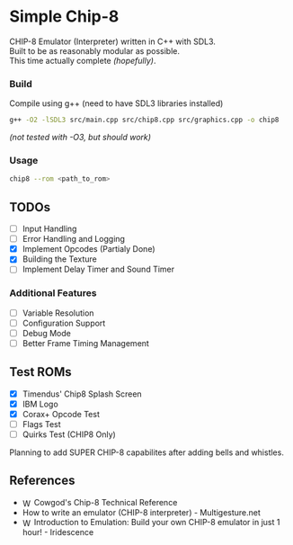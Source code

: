 # Simple Chip-8
CHIP-8 Emulator (Interpreter) written in C++ with SDL3.  
Built to be as reasonably modular as possible.  
This time actually complete *(hopefully)*.  

### Build
Compile using g++ (need to have SDL3 libraries installed)
```bash
g++ -O2 -lSDL3 src/main.cpp src/chip8.cpp src/graphics.cpp -o chip8
```
*(not tested with -O3, but should work)*

### Usage
```bash
chip8 --rom <path_to_rom>
```

## TODOs 
- [ ] Input Handling
- [ ] Error Handling and Logging
- [x] Implement Opcodes (Partialy Done)
- [x] Building the Texture
- [ ] Implement Delay Timer and Sound Timer

### Additional Features
- [ ] Variable Resolution
- [ ] Configuration Support
- [ ] Debug Mode
- [ ] Better Frame Timing Management

## Test ROMs
- [x] Timendus' Chip8 Splash Screen
- [x] IBM Logo
- [x] Corax+ Opcode Test
- [ ] Flags Test
- [ ] Quirks Test (CHIP8 Only)

Planning to add SUPER CHIP-8 capabilites after adding bells and whistles.

## References
- <a style="text-decoration:none" href="http://devernay.free.fr/hacks/chip8/C8TECH10.HTM">
    <img src="https://www.google.com/s2/favicons?domain=devernay.free.fr" alt="Website Icon" width="16" height="16" style="vertical-align: middle;"/> Cowgod's Chip-8 Technical Reference
    </a>

- <a style="text-decoration:none" href="https://multigesture.net/articles/how-to-write-an-emulator-chip-8-interpreter/">
    How to write an emulator (CHIP-8 interpreter) - Multigesture.net
    </a>

- <a style="text-decoration:none" href="https://youtu.be/YHkBgR6yvbY?si=Fj21qiRvNa_rC_jQ">
    <img src="https://www.google.com/s2/favicons?domain=youtu.be" alt="Website Icon" width="16" height="16" style="vertical-align: middle;"/> Introduction to Emulation: Build your own CHIP-8 emulator in just 1 hour! - Iridescence
    </a>
